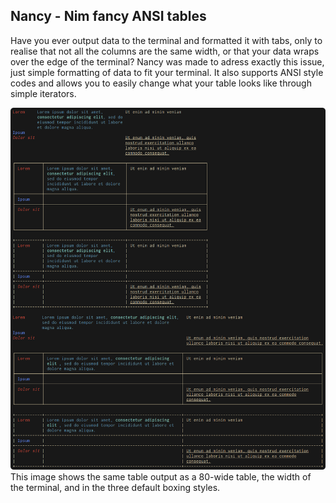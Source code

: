 Nancy - Nim fancy ANSI tables
-----------------------------

Have you ever output data to the terminal and formatted it with tabs, only to
realise that not all the columns are the same width, or that your data wraps
over the edge of the terminal? Nancy was made to adress exactly this issue,
just simple formatting of data to fit your terminal. It also supports ANSI
style codes and allows you to easily change what your table looks like through
simple iterators.

![Example of tables](example.png)
This image shows the same table output as a 80-wide table, the width of the
terminal, and in the three default boxing styles.
